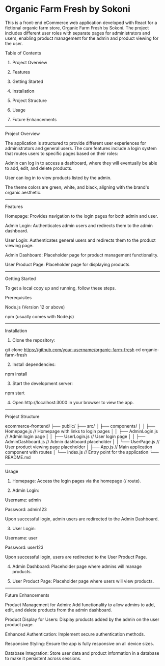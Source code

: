 

# Organic Farm Fresh by Sokoni

This is a front-end eCommerce web application developed with React for a fictional organic farm store, Organic Farm Fresh by Sokoni. The project includes different user roles with separate pages for administrators and users, enabling product management for the admin and product viewing for the user.

Table of Contents

1. Project Overview


2. Features


3. Getting Started


4. Installation


5. Project Structure


6. Usage


7. Future Enhancements


---

Project Overview

The application is structured to provide different user experiences for administrators and general users. The core features include a login system that routes users to specific pages based on their roles:

Admin can log in to access a dashboard, where they will eventually be able to add, edit, and delete products.

User can log in to view products listed by the admin.


The theme colors are green, white, and black, aligning with the brand's organic aesthetic.

---

Features

Homepage: Provides navigation to the login pages for both admin and user.

Admin Login: Authenticates admin users and redirects them to the admin dashboard.

User Login: Authenticates general users and redirects them to the product viewing page.

Admin Dashboard: Placeholder page for product management functionality.

User Product Page: Placeholder page for displaying products.

---


Getting Started

To get a local copy up and running, follow these steps.

Prerequisites

Node.js (Version 12 or above)

npm (usually comes with Node.js)

---


Installation

1. Clone the repository:

git clone https://github.com/your-username/organic-farm-fresh
cd organic-farm-fresh


2. Install dependencies:

npm install


3. Start the development server:

npm start


4. Open http://localhost:3000 in your browser to view the app.

---

Project Structure

ecommerce-frontend/
├── public/
├── src/
│   ├── components/
│   │   ├── Homepage.js         // Homepage with links to login pages
│   │   ├── AdminLogin.js       // Admin login page
│   │   ├── UserLogin.js        // User login page
│   │   ├── AdminDashboard.js   // Admin dashboard placeholder
│   │   └── UserPage.js         // User product viewing page placeholder
│   ├── App.js                  // Main application component with routes
│   └── index.js                // Entry point for the application
└── README.md

---

Usage

1. Homepage: Access the login pages via the homepage (/ route).


2. Admin Login:

Username: admin

Password: admin123

Upon successful login, admin users are redirected to the Admin Dashboard.



3. User Login:

Username: user

Password: user123

Upon successful login, users are redirected to the User Product Page.



4. Admin Dashboard: Placeholder page where admins will manage products.


5. User Product Page: Placeholder page where users will view products.

---

Future Enhancements

Product Management for Admin: Add functionality to allow admins to add, edit, and delete products from the admin dashboard.

Product Display for Users: Display products added by the admin on the user product page.

Enhanced Authentication: Implement secure authentication methods.

Responsive Styling: Ensure the app is fully responsive on all device sizes.

Database Integration: Store user data and product information in a database to make it persistent across sessions.

#